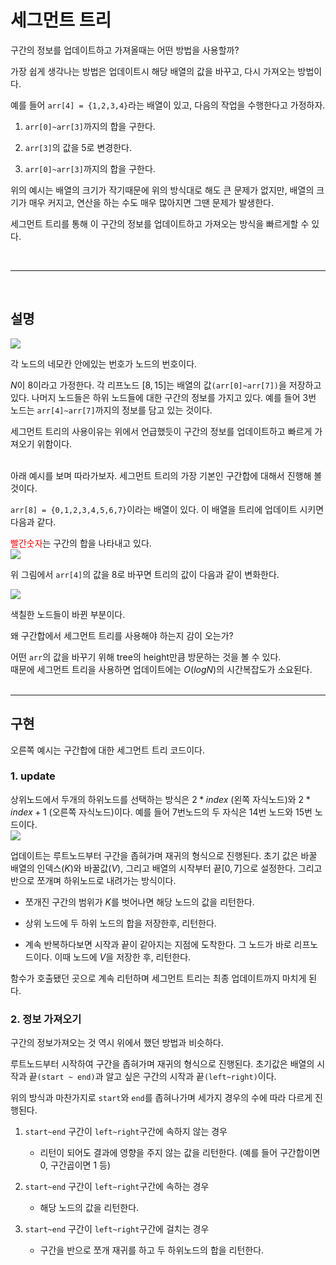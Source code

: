 # 세그먼트 트리

구간의 정보를 업데이트하고 가져올때는 어떤 방법을 사용할까? 

가장 쉽게 생각나는 방법은 업데이트시 해당 배열의 값을 바꾸고, 다시 가져오는 방법이다.

예를 들어 `arr[4] = {1,2,3,4}`라는 배열이 있고, 다음의 작업을 수행한다고 가정하자.

1. `arr[0]~arr[3]`까지의 합을 구한다.

2. `arr[3]`의 값을 5로 변경한다.

3. `arr[0]~arr[3]`까지의 합을 구한다.

 
위의 예시는 배열의 크기가 작기때문에 위의 방식대로 해도 큰 문제가 없지만, 배열의 크기가 매우 커지고, 연산을 하는 수도 매우 많아지면 그땐 문제가 발생한다.

 
세그먼트 트리를 통해 이 구간의 정보를 업데이트하고 가져오는 방식을 빠르게할 수 있다.

&nbsp;

---------------------------
&nbsp;


## 설명
![](https://img1.daumcdn.net/thumb/R1280x0/?scode=mtistory2&fname=https%3A%2F%2Fblog.kakaocdn.net%2Fdn%2FbCBdAo%2FbtrdjfckoK7%2FLla1LQjNRG1yZ18kDZkT0K%2Fimg.png)

각 노드의 네모칸 안에있는 번호가 노드의 번호이다.

$N$이 8이라고 가정한다. 각 리프노드 $[8,15]$는 배열의 값`(arr[0]~arr[7])`을 저장하고 있다.
나머지 노드들은 하위 노드들에 대한 구간의 정보를 가지고 있다. 예를 들어 $3$번 노드는 `arr[4]~arr[7]`까지의 정보를 담고 있는 것이다.

 

세그먼트 트리의 사용이유는 위에서 언급했듯이 구간의 정보를 업데이트하고 빠르게 가져오기 위함이다.  
&nbsp;
&nbsp;
 

아래 예시를 보며 따라가보자. 세그먼트 트리의 가장 기본인 구간합에 대해서 진행해 볼것이다.

`arr[8] = {0,1,2,3,4,5,6,7}`이라는 배열이 있다. 이 배열을 트리에 업데이트 시키면 다음과 같다.

<span style="color:red">빨간숫자</span>는 구간의 합을 나타내고 있다.  
![](https://img1.daumcdn.net/thumb/R1280x0/?scode=mtistory2&fname=https%3A%2F%2Fblog.kakaocdn.net%2Fdn%2FwNT0A%2FbtrdcOG9CLO%2FXFDBI7kCDNxbrYYK2l3WXK%2Fimg.png)

위 그림에서 `arr[4]`의 값을 8로 바꾸면 트리의 값이 다음과 같이 변화한다.  

![](https://img1.daumcdn.net/thumb/R1280x0/?scode=mtistory2&fname=https%3A%2F%2Fblog.kakaocdn.net%2Fdn%2FbhDoLN%2Fbtrc7m5XlmX%2F0KWBAUBZoy0Rxr057nAkpk%2Fimg.png)

색칠한 노드들이 바뀐 부분이다. 


왜 구간합에서 세그먼트 트리를 사용해야 하는지 감이 오는가?

 
어떤 `arr`의 값을 바꾸기 위해 tree의 height만큼 방문하는 것을 볼 수 있다.  
때문에 세그먼트 트리을 사용하면 업데이트에는 $O(logN)$의 시간복잡도가 소요된다.  
&nbsp;
&nbsp;
 
---------------------
## 구현

오른쪽 예시는 구간합에 대한 세그먼트 트리 코드이다.

### **1. update**

상위노드에서 두개의 하위노드를 선택하는 방식은 $2*index$ (왼쪽 자식노드)와 $2*index+1$ (오른쪽 자식노드)이다. 예를 들어 7번노드의 두 자식은 $14$번 노드와 $15$번 노드이다.  
![](https://img1.daumcdn.net/thumb/R1280x0/?scode=mtistory2&fname=https%3A%2F%2Fblog.kakaocdn.net%2Fdn%2FdWh6kE%2FbtrdeXXUFKS%2FK4JRCnBnBg4p9c8mHK4hLk%2Fimg.png)

업데이트는 루트노드부터 구간을 좁혀가며 재귀의 형식으로 진행된다. 초기 값은 바꿀 배열의 인덱스($K$)와 바꿀값($V$), 그리고 배열의 시작부터 끝$[0,7]$으로 설정한다. 그리고 반으로 쪼개며 하위노드로 내려가는 방식이다.

- 쪼개진 구간의 범위가 $K$를 벗어나면 해당 노드의 값을 리턴한다.

- 상위 노드에 두 하위 노드의 합을 저장한후, 리턴한다.

- 계속 반복하다보면 시작과 끝이 같아지는 지점에 도착한다. 그 노드가 바로 리프노드이다. 이때 노드에 $V$을 저장한 후, 리턴한다.

함수가 호출됐던 곳으로 계속 리턴하며 세그먼트 트리는 최종 업데이트까지 마치게 된다.


### **2. 정보 가져오기**

구간의 정보가져오는 것 역시 위에서 했던 방법과 비슷하다.

루트노드부터 시작하여 구간을 좁혀가며 재귀의 형식으로 진행된다. 초기값은 배열의 시작과 끝`(start ~ end)`과 알고 싶은 구간의 시작과 끝`(left~right)`이다.

위의 방식과 마찬가지로 `start`와 `end`를 좁혀나가며 세가지 경우의 수에 따라 다르게 진행된다.

 

1. `start~end` 구간이 `left~right`구간에 속하지 않는 경우 

    - 리턴이 되어도 결과에 영향을 주지 않는 값을 리턴한다. (예를 들어 구간합이면 0, 구간곱이면 1 등)

2.  `start~end` 구간이 `left~right`구간에 속하는 경우

    - 해당 노드의 값을 리턴한다.

3.  `start~end` 구간이 `left~right`구간에 걸치는 경우

    - 구간을 반으로 쪼개 재귀를 하고 두 하위노드의 합을 리턴한다.
